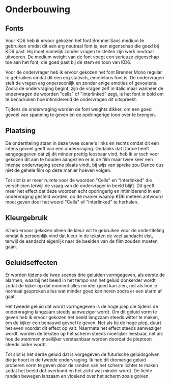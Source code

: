 # Onderbouwing

## Fonts
Voor KD6 heb ik ervoor gekozen het font Brenner Sans medium te gebruiken omdat dit een erg neutraal font is, een eigenschap die goed bij KD6 past. Hij moet namelijk zonder vragen te stellen zijn werk neutraal uitvoeren. De medium weight van de font voegt een serieuze eigenschap toe aan het font, die goed past bij de stem en toon van KD6.

Voor de ondervrager heb ik ervoor gekozen het font Brenner Mono regular te gebruiken omdat dit een erg statisch, emotieloos font is. De ondervragen stelt de vragen erg onpersoonlijk en zonder enige emoties of gevoelens. Zodra de ondervraging begint, zijn de vragen zelf in italic maar wanneer de ondervragen de woorden "cells" of "interlinked" zegt, is het font in bold om te benadruken hoe intimiderend de ondervragen dit uitspreekt.

Tijdens de ondervraging worden de font weights dikker, om een goed gevoel van spanning te geven en de opdringerige toon over te brengen.


## Plaatsing
De ondertiteling staan in deze twee scene's links en rechts omdat dit een intens gevoel geeft van een ondervraging. Ondanks dat Darice heeft aangegegeven dat zij dit minder prettig leesbaar vind, heb ik er toch voor gekozen dit aan te houden aangezien er in de film maar twee keer een intense ondervraging scene plaats vindt, bij wijs van spreke zou Darice dus niet de gehele film op deze manier hoeven volgen.

Tot slot is er meer ruimte voor de woorden "Cells" en "Interlinked" die verschijnen terwijl de vraag van de ondervrager in beeld blijft. Dit geeft meer het effect dat deze woorden echt opdringerig en intimiderend in een ondervraging gesteld worden, op de manier waarop KD6 meteen antwoord moet geven door het woord "Cells" of "Interlinked" te herhalen.


## Kleurgebruik
Ik heb ervoor gekozen alleen de kleur wit te gebruiken voor de ondertiteling omdat ik persoonlijk vind dat kleur in de teksten de veel aandacht eist, terwijl de aandacht eigenlijk naar de beelden van de film zouden moeten gaan.


## Geluidseffecten
Er worden tijdens de twee scenes drie geluiden vormgegeven, als eerste de alarmen, waarbij het beeld in het tempo van het geluid donkerder wordt zodat de kijker op dat moment alles minder goed kan zien, net als hoe je normaal gesproken alles wat minder goed kan horen zodra er een alarm af gaat.

Het tweede geluid dat wordt vormgegeven is de hoge piep die tijdens de ondervraging langzaam steeds aanweziger wordt. Om dit geluid vorm te geven heb ik ervoor gekozen het beeld langzaam steeds witter te maken, om de kijker een benauwd gevoel te geven. Net als bij de hoge piep, duurt het even voordat dit effect op valt. Naarmate het effect steeds aanweziger wordt, worden de teksten op het scherm steeds moeilijker leesbaar, net als hoe de stemmen moeilijker verstaanbaar worden doordat de pieptoon steeds luider wordt.

Tot slot is het derde geluid dat is vorgegeven de futurische geluidsgolven die je hoort in de tweede ondervraging. Ik heb dit dromerige geluid proberen vorm te geven door de randen van het scherm lichter te maken zodat het beeld dof overkomt en het zicht wat minder wordt. De lichte randen bewegen lanzaam en vloeiend over het scherm zoals golven.
